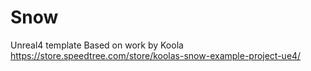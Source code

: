 # Snow
Unreal4 template
Based on work by Koola 
https://store.speedtree.com/store/koolas-snow-example-project-ue4/
